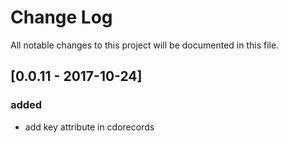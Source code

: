 # Change Log
All notable changes to this project will be documented in this file.

## [0.0.11 - 2017-10-24]
### added
- add key attribute in cdorecords